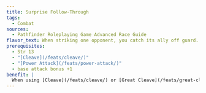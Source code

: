 ```yaml
---
title: Surprise Follow-Through
tags:
  - Combat
sources:
  - Pathfinder Roleplaying Game Advanced Race Guide
flavor_text: When striking one opponent, you catch its ally off guard.
prerequisites:
  - Str 13
  - "[Cleave](/feats/cleave/)"
  - "[Power Attack](/feats/power-attack/)"
  - base attack bonus +1
benefit: |
  When using [Cleave](/feats/cleave/) or [Great Cleave](/feats/great-cleave/), the second foe you attack on your turn is denied its Dexterity bonus against you.
---
```


